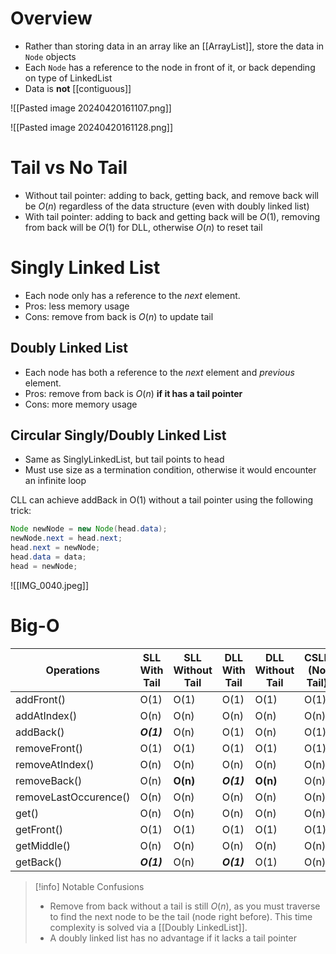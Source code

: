 # Overview
- Rather than storing data in an array like an [[ArrayList]], store the data in `Node` objects
- Each `Node` has a reference to the node in front of it, or back depending on type of LinkedList
- Data is **not** [[contiguous]]

![[Pasted image 20240420161107.png]]

![[Pasted image 20240420161128.png]]


# Tail vs No Tail
- Without tail pointer: adding to back, getting back, and remove back will be $O(n)$ regardless of the data structure (even with doubly linked list)
- With tail pointer: adding to back and getting back will be $O(1)$, removing from back will be $O(1)$ for DLL, otherwise $O(n)$ to reset tail
# Singly Linked List
- Each node only has a reference to the *next* element.
- Pros: less memory usage
- Cons: remove from back is $O(n)$ to update tail

## Doubly Linked List
- Each node has both a reference to the *next* element and *previous* element.
- Pros: remove from back is $O(n)$ **if it has a tail pointer**
- Cons: more memory usage

## Circular Singly/Doubly Linked List
- Same as SinglyLinkedList, but tail points to head
- Must use size as a termination condition, otherwise it would encounter an infinite loop

CLL can achieve addBack in O(1) without a tail pointer using the following trick:

```java
Node newNode = new Node(head.data);
newNode.next = head.next;
head.next = newNode;
head.data = data;
head = newNode;
```

![[IMG_0040.jpeg]]


# Big-O

| Operations            | SLL With Tail | SLL Without Tail | DLL With Tail | DLL Without Tail | CSLL (No Tail) |
| --------------------- | ------------- | ---------------- | ------------- | ---------------- | -------------- |
| addFront()            | O(1)          | O(1)             | O(1)          | O(1)             | O(1)           |
| addAtIndex()          | O(n)          | O(n)             | O(n)          | O(n)             | O(n)           |
| addBack()             | ***O(1)***    | O(n)             | O(1)          | O(n)             | O(1)           |
| removeFront()         | O(1)          | O(1)             | O(1)          | O(1)             | O(1)           |
| removeAtIndex()       | O(n)          | O(n)             | O(n)          | O(n)             | O(n)           |
| removeBack()          | O(n)          | **O(n)**         | ***O(1)***    | **O(n)**         | O(n)           |
| removeLastOccurence() | O(n)          | O(n)             | O(n)          | O(n)             | O(n)           |
| get()                 | O(n)          | O(n)             | O(n)          | O(n)             | O(n)           |
| getFront()            | O(1)          | O(1)             | O(1)          | O(1)             | O(1)           |
| getMiddle()           | O(n)          | O(n)             | O(n)          | O(n)             | O(n)           |
| getBack()             | ***O(1)***    | O(n)             | ***O(1)***    | O(1)             | O(n)           |
> [!info] Notable Confusions
> - Remove from back without a tail is still $O(n)$, as you must traverse to find the next node to be the tail (node right before). This time complexity is solved via a [[Doubly LinkedList]].
> - A doubly linked list has no advantage if it lacks a tail pointer


